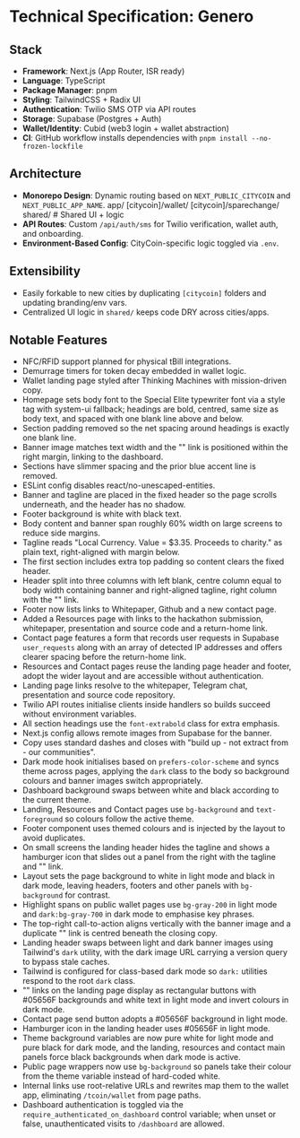 # Technical Specification: Genero

## Stack

- **Framework**: Next.js (App Router, ISR ready)
- **Language**: TypeScript
- **Package Manager**: pnpm
- **Styling**: TailwindCSS + Radix UI
- **Authentication**: Twilio SMS OTP via API routes
- **Storage**: Supabase (Postgres + Auth)
- **Wallet/Identity**: Cubid (web3 login + wallet abstraction)
- **CI**: GitHub workflow installs dependencies with `pnpm install --no-frozen-lockfile`

## Architecture

- **Monorepo Design**: Dynamic routing based on `NEXT_PUBLIC_CITYCOIN` and `NEXT_PUBLIC_APP_NAME`.
  app/
  [citycoin]/wallet/
  [citycoin]/sparechange/
  shared/ # Shared UI + logic
- **API Routes**: Custom `/api/auth/sms` for Twilio verification, wallet auth, and onboarding.
- **Environment-Based Config**: CityCoin-specific logic toggled via `.env`.

## Extensibility

- Easily forkable to new cities by duplicating `[citycoin]` folders and updating branding/env vars.
- Centralized UI logic in `shared/` keeps code DRY across cities/apps.

## Notable Features

- NFC/RFID support planned for physical tBill integrations.
- Demurrage timers for token decay embedded in wallet logic.
- Wallet landing page styled after Thinking Machines with mission-driven copy.
- Homepage sets body font to the Special Elite typewriter font via a style tag with system-ui fallback; headings are bold, centred, same size as body text, and spaced with one blank line above and below.
- Section padding removed so the net spacing around headings is exactly one blank line.
- Banner image matches text width and the "<open my wallet>" link is positioned within the right margin, linking to the dashboard.
- Sections have slimmer spacing and the prior blue accent line is removed.
- ESLint config disables react/no-unescaped-entities.
- Banner and tagline are placed in the fixed header so the page scrolls underneath, and the header has no shadow.
- Footer background is white with black text.
- Body content and banner span roughly 60% width on large screens to reduce side margins.
- Tagline reads "Local Currency. Value = $3.35. Proceeds to charity." as plain text, right-aligned with margin below.
- The first section includes extra top padding so content clears the fixed header.
- Header split into three columns with left blank, centre column equal to body width containing banner and right-aligned tagline, right column with the "<open my wallet>" link.
- Footer now lists links to Whitepaper, Github and a new contact page.
- Added a Resources page with links to the hackathon submission, whitepaper, presentation and source code and a return-home link.
- Contact page features a form that records user requests in Supabase `user_requests` along with an array of detected IP addresses and offers clearer spacing before the return-home link.
- Resources and Contact pages reuse the landing page header and footer, adopt the wider layout and are accessible without authentication.
- Landing page links resolve to the whitepaper, Telegram chat, presentation and source code repository.
- Twilio API routes initialise clients inside handlers so builds succeed without environment variables.
- All section headings use the `font-extrabold` class for extra emphasis.
- Next.js config allows remote images from Supabase for the banner.
- Copy uses standard dashes and closes with "build up - not extract from - our communities".
- Dark mode hook initialises based on `prefers-color-scheme` and syncs theme across pages, applying the `dark` class to the body so background colours and banner images switch appropriately.
- Dashboard background swaps between white and black according to the current theme.
- Landing, Resources and Contact pages use `bg-background` and `text-foreground` so colours follow the active theme.
- Footer component uses themed colours and is injected by the layout to avoid duplicates.
- On small screens the landing header hides the tagline and shows a hamburger icon that slides out a panel from the right with the tagline and "<open my wallet>" link.
- Layout sets the page background to white in light mode and black in dark mode, leaving headers, footers and other panels with `bg-background` for contrast.
- Highlight spans on public wallet pages use `bg-gray-200` in light mode and `dark:bg-gray-700` in dark mode to emphasise key phrases.
- The top-right call-to-action aligns vertically with the banner image and a duplicate "<open my wallet>" link is centred beneath the closing copy.
- Landing header swaps between light and dark banner images using Tailwind's `dark` utility, with the dark image URL carrying a version query to bypass stale caches.
- Tailwind is configured for class-based dark mode so `dark:` utilities respond to the root `dark` class.
- "<open my wallet>" links on the landing page display as rectangular buttons with #05656F backgrounds and white text in light mode and invert colours in dark mode.
- Contact page send button adopts a #05656F background in light mode.
- Hamburger icon in the landing header uses #05656F in light mode.
- Theme background variables are now pure white for light mode and pure black for dark mode, and the landing, resources and contact main panels force black backgrounds when dark mode is active.
- Public page wrappers now use `bg-background` so panels take their colour from the theme variable instead of hard-coded white.
- Internal links use root-relative URLs and rewrites map them to the wallet app, eliminating `/tcoin/wallet` from page paths.
- Dashboard authentication is toggled via the `require_authenticated_on_dashboard` control variable; when unset or false, unauthenticated visits to `/dashboard` are allowed.

